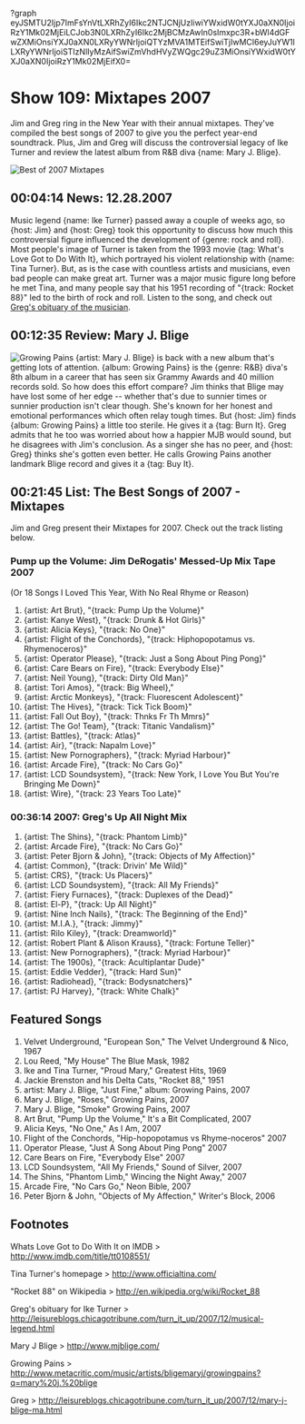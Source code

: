 ?graph eyJSMTU2Ijp7ImFsYnVtLXRhZyI6Ikc2NTJCNjUzIiwiYWxidW0tYXJ0aXN0IjoiRzY1Mk02MjEiLCJob3N0LXRhZyI6Ikc2MjBCMzAwIn0sImxpc3R+bWl4dGFwZXMiOnsiYXJ0aXN0LXRyYWNrIjoiQTYzMVA1MTEifSwiTjIwMCI6eyJuYW1lLXRyYWNrIjoiSTIzNlIyMzAifSwiZmVhdHVyZWQgc29uZ3MiOnsiYWxidW0tYXJ0aXN0IjoiRzY1Mk02MjEifX0=

# Show 109: Mixtapes 2007
Jim and Greg ring in the New Year with their annual mixtapes. They've compiled the best songs of 2007 to give you the perfect year-end soundtrack. Plus, Jim and Greg will discuss the controversial legacy of Ike Turner and review the latest album from R&B diva {name: Mary J. Blige}.

![Best of 2007 Mixtapes](http://static.soundopinions.org/images/mixtapes.jpg)

## 00:04:14 News: 12.28.2007
Music legend {name: Ike Turner} passed away a couple of weeks ago, so {host: Jim} and {host: Greg} took this opportunity to discuss how much this controversial figure influenced the development of {genre: rock and roll}. Most people's image of Turner is taken from the 1993 movie {tag: What's Love Got to Do With It}, which portrayed his violent relationship with {name: Tina Turner}. But, as is the case with countless artists and musicians, even bad people can make great art. Turner was a major music figure long before he met Tina, and many people say that his 1951 recording of "{track: Rocket 88}" led to the birth of rock and roll. Listen to the song, and check out [Greg's obituary of the musician](http://leisureblogs.chicagotribune.com/turn_it_up/2007/12/musical-legend.html).

## 00:12:35 Review: Mary J. Blige
![Growing Pains](http://a4.mzstatic.com/us/r1000/022/Features/6a/4a/65/dj.mrykwfit.600x600-75.jpg "1392280/270524804")
{artist: Mary J. Blige} is back with a new album that's getting lots of attention. {album: Growing Pains} is the {genre: R&B} diva's 8th album in a career that has seen six Grammy Awards and 40 million records sold. So how does this effort compare? Jim thinks that Blige may have lost some of her edge -- whether that's due to sunnier times or sunnier production isn't clear though. She's known for her honest and emotional performances which often relay tough times. But {host: Jim} finds {album: Growing Pains} a little too sterile. He gives it a {tag: Burn It}. Greg admits that he too was worried about how a happier MJB would sound, but he disagrees with Jim's conclusion. As a singer she has no peer, and {host: Greg} thinks she's gotten even better. He calls Growing Pains another landmark Blige record and gives it a {tag: Buy It}.

## 00:21:45 List: The Best Songs of 2007 - Mixtapes

Jim and Greg present their Mixtapes for 2007. Check out the track listing below.

### Pump up the Volume: Jim DeRogatis' Messed-Up Mix Tape 2007
(Or 18 Songs I Loved This Year, With No Real Rhyme or Reason)

1. {artist: Art Brut}, "{track: Pump Up the Volume}"
2. {artist: Kanye West}, "{track: Drunk & Hot Girls}"
3. {artist: Alicia Keys}, "{track: No One}"
4. {artist: Flight of the Conchords}, "{track: Hiphopopotamus vs. Rhymenoceros}"
5. {artist: Operator Please}, "{track: Just a Song About Ping Pong}"
6. {artist: Care Bears on Fire}, "{track: Everybody Else}"
7. {artist: Neil Young}, "{track: Dirty Old Man}"
8. {artist: Tori Amos}, "{track: Big Wheel},"
9. {artist: Arctic Monkeys}, "{track: Fluorescent Adolescent}"
10. {artist: The Hives}, "{track: Tick Tick Boom}"
11. {artist: Fall Out Boy}, "{track: Thnks Fr Th Mmrs}"
12. {artist: The Go! Team}, "{track: Titanic Vandalism}"
13. {artist: Battles}, "{track: Atlas}"
14. {artist: Air}, "{track: Napalm Love}"
15. {artist: New Pornographers}, "{track: Myriad Harbour}"
16. {artist: Arcade Fire}, "{track: No Cars Go}"
17. {artist: LCD Soundsystem}, "{track: New York, I Love You But You're Bringing Me Down}"
18. {artist: Wire}, "{track: 23 Years Too Late}"

### 00:36:14 2007: Greg's Up All Night Mix
1. {artist: The Shins}, "{track: Phantom Limb}"
2. {artist: Arcade Fire}, "{track: No Cars Go}"
3. {artist: Peter Bjorn & John}, "{track: Objects of My Affection}"
4. {artist: Common}, "{track: Drivin' Me Wild}"
5. {artist: CRS}, "{track: Us Placers}"
6. {artist: LCD Soundsystem}, "{track: All My Friends}"
7. {artist: Fiery Furnaces}, "{track: Duplexes of the Dead}"
8. {artist: El-P}, "{track: Up All Night}"
9. {artist: Nine Inch Nails}, "{track: The Beginning of the End}"
10. {artist: M.I.A.}, "{track: Jimmy}"
11. {artist: Rilo Kiley}, "{track: Dreamworld}"
12. {artist: Robert Plant & Alison Krauss}, "{track: Fortune Teller}"
13. {artist: New Pornographers}, "{track: Myriad Harbour}"
14. {artist: The 1900s}, "{track: Acultiplantar Dude}"
15. {artist: Eddie Vedder}, "{track: Hard Sun}"
16. {artist: Radiohead}, "{track: Bodysnatchers}"
17. {artist: PJ Harvey}, "{track: White Chalk}"


## Featured Songs
1. Velvet Underground, "European Son," The Velvet Underground & Nico, 1967
2. Lou Reed, "My House" The Blue Mask, 1982
3. Ike and Tina Turner, "Proud Mary," Greatest Hits, 1969
4. Jackie Brenston and his Delta Cats, "Rocket 88," 1951
5. artist: Mary J. Blige, "Just Fine," album: Growing Pains, 2007
6. Mary J. Blige, "Roses," Growing Pains, 2007
7. Mary J. Blige, "Smoke" Growing Pains, 2007
8. Art Brut, "Pump Up the Volume," It's a Bit Complicated, 2007
9. Alicia Keys, "No One," As I Am, 2007
10. Flight of the Conchords, "Hip-hopopotamus vs Rhyme-noceros" 2007
11. Operator Please, "Just A Song About Ping Pong" 2007
12. Care Bears on Fire, "Everybody Else" 2007
13. LCD Soundsystem, "All My Friends," Sound of Silver, 2007
14. The Shins, "Phantom Limb," Wincing the Night Away," 2007
15. Arcade Fire, "No Cars Go," Neon Bible, 2007
16. Peter Bjorn & John, "Objects of My Affection," Writer's Block, 2006

## Footnotes
Whats Love Got to Do With It on IMDB > http://www.imdb.com/title/tt0108551/

Tina Turner's homepage > http://www.officialtina.com/

"Rocket 88" on Wikipedia > http://en.wikipedia.org/wiki/Rocket_88

Greg's obituary for Ike Turner > http://leisureblogs.chicagotribune.com/turn_it_up/2007/12/musical-legend.html

Mary J Blige > http://www.mjblige.com/

Growing Pains > http://www.metacritic.com/music/artists/bligemaryj/growingpains?q=mary%20j.%20blige

Greg > http://leisureblogs.chicagotribune.com/turn_it_up/2007/12/mary-j-blige-ma.html